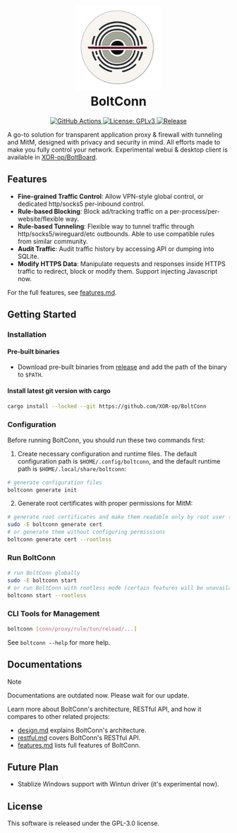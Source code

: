 <h1 align="center">
  <img src="./assets/icon.svg" alt="BoltConn" width="192">
    <br/>
    BoltConn
    <br/>
</h1>



<p align="center">
<a href="https://github.com/XOR-op/BoltConn/actions">
<img src="https://img.shields.io/github/actions/workflow/status/XOR-op/BoltConn/check.yml" alt="GitHub Actions">
</a>
<a href="./LICENSE">
<img src="https://img.shields.io/badge/license-GPLv3-blue.svg" alt="License: GPLv3">
</a>
<a href="https://github.com/XOR-op/BoltConn/releases">
<img src="https://img.shields.io/github/v/release/XOR-op/BoltConn?color=00b4f0" alt="Release">
</a>
</p>

A go-to solution for transparent application proxy & firewall with tunneling and MitM, designed with privacy and security in mind. 
All efforts made to make you fully control your network. Experimental webui & desktop client is available in [XOR-op/BoltBoard](https://github.com/XOR-op/BoltBoard).


## Features
- **Fine-grained Traffic Control**: Allow VPN-style global control, or dedicated http/socks5 per-inbound control.
- **Rule-based Blocking**: Block ad/tracking traffic on a per-process/per-website/flexible way.
- **Rule-based Tunneling**: Flexible way to tunnel traffic through http/socks5/wireguard/etc outbounds. Able to use compatible rules from similar community.
- **Audit Traffic**: Audit traffic history by accessing API or dumping into SQLite.
- **Modify HTTPS Data**: Manipulate requests and responses inside HTTPS traffic to redirect, block or modify them. Support injecting Javascript now.

For the full features, see [features.md](./docs/features.md).

## Getting Started

### Installation
#### Pre-built binaries
- Download pre-built binaries from [release](https://github.com/XOR-op/BoltConn/releases) and add the path of the binary to `$PATH`.
#### Install latest git version with cargo
```bash
cargo install --locked --git https://github.com/XOR-op/BoltConn
```

### Configuration
Before running BoltConn, you should run these two commands first:
1. Create necessary configuration and runtime files. The default configuration path is `$HOME/.config/boltconn`, and the
default runtime path is `$HOME/.local/share/boltconn`:
```bash
# generate configuration files
boltconn generate init
```
2. Generate root certificates with proper permissions for MitM:
```bash
# generate root certificates and make them readable only by root user (recommended)
sudo -E boltconn generate cert
# or generate them without configuring permissions
boltconn generate cert --rootless
```

### Run BoltConn
```bash
# run BoltConn globally
sudo -E boltconn start
# or run BoltConn with rootless mode (certain features will be unavailable)
boltconn start --rootless
```

### CLI Tools for Management
```bash
boltconn [conn/proxy/rule/tun/reload/...]
```
See `boltconn --help` for more help.

## Documentations
> [!NOTE]
> Documentations are outdated now. Please wait for our update.

Learn more about BoltConn's architecture, RESTful API, and how it compares to other related projects:

- [design.md](./docs/design.md) explains BoltConn's architecture.
- [restful.md](./docs/restful.md) covers BoltConn's RESTful API.
- [features.md](./docs/features.md) lists full features of BoltConn.

## Future Plan
- Stablize Windows support with Wintun driver (it's experimental now).

## License
This software is released under the GPL-3.0 license.